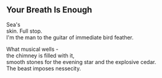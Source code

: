 Your Breath Is Enough
---------------------
Sea's  
skin. Full stop.  
I'm the man to the guitar of immediate bird feather.  
  
What musical wells -  
the chimney is filled with it,  
smooth stones for the evening star and the explosive cedar.  
The beast imposes nessecity.  
